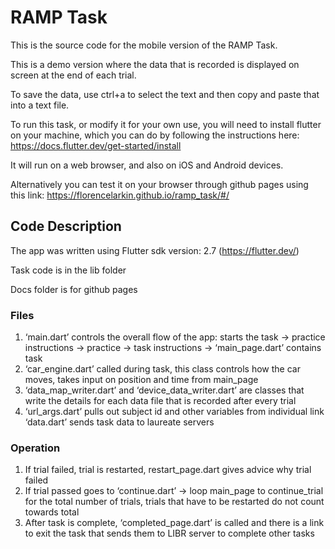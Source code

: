 # RAMP Task

This is the source code for the mobile version of the RAMP Task.

This is a demo version where the data that is recorded is displayed on screen at the end of each trial.

To save the data, use ctrl+a to select the text and then copy and paste that into a text file.

To run this task, or modify it for your own use, you will need to install flutter on your machine,
which you can do by following the instructions here: https://docs.flutter.dev/get-started/install

It will run on a web browser, and also on iOS and Android devices.

Alternatively you can test it on your browser through github pages using this link: https://florencelarkin.github.io/ramp_task/#/

## Code Description

The app was written using Flutter sdk version: 2.7  (https://flutter.dev/)

Task code is in the lib folder

Docs folder is for github pages

### Files

1. ‘main.dart’  controls the overall flow of the app: starts the task → practice instructions → practice → task instructions → ‘main_page.dart’ contains task
2. ‘car_engine.dart’ called during task, this class  controls how the car moves, takes input on position and time from main_page
3. ‘data_map_writer.dart’ and ‘device_data_writer.dart’ are classes that write the details for each data file that is recorded after every trial
4. ‘url_args.dart’ pulls out subject id and other variables from individual link
‘data.dart’ sends task data to laureate servers

### Operation
1. If trial failed, trial is restarted, restart_page.dart gives advice why trial failed
2. If trial passed goes to ‘continue.dart’ → loop main_page to continue_trial for the total number of trials, trials that have to be restarted do not count towards total 
3. After task is complete, ‘completed_page.dart’ is called and there is a link to exit the task that sends them to LIBR server to complete other tasks 


